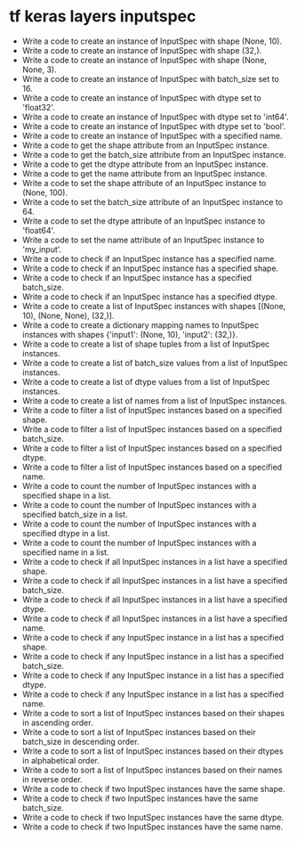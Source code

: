 # tf keras layers inputspec

- Write a code to create an instance of InputSpec with shape (None, 10).
- Write a code to create an instance of InputSpec with shape (32,).
- Write a code to create an instance of InputSpec with shape (None, None, 3).
- Write a code to create an instance of InputSpec with batch_size set to 16.
- Write a code to create an instance of InputSpec with dtype set to 'float32'.
- Write a code to create an instance of InputSpec with dtype set to 'int64'.
- Write a code to create an instance of InputSpec with dtype set to 'bool'.
- Write a code to create an instance of InputSpec with a specified name.
- Write a code to get the shape attribute from an InputSpec instance.
- Write a code to get the batch_size attribute from an InputSpec instance.
- Write a code to get the dtype attribute from an InputSpec instance.
- Write a code to get the name attribute from an InputSpec instance.
- Write a code to set the shape attribute of an InputSpec instance to (None, 100).
- Write a code to set the batch_size attribute of an InputSpec instance to 64.
- Write a code to set the dtype attribute of an InputSpec instance to 'float64'.
- Write a code to set the name attribute of an InputSpec instance to 'my_input'.
- Write a code to check if an InputSpec instance has a specified name.
- Write a code to check if an InputSpec instance has a specified shape.
- Write a code to check if an InputSpec instance has a specified batch_size.
- Write a code to check if an InputSpec instance has a specified dtype.
- Write a code to create a list of InputSpec instances with shapes [(None, 10), (None, None), (32,)].
- Write a code to create a dictionary mapping names to InputSpec instances with shapes {'input1': (None, 10), 'input2': (32,)}.
- Write a code to create a list of shape tuples from a list of InputSpec instances.
- Write a code to create a list of batch_size values from a list of InputSpec instances.
- Write a code to create a list of dtype values from a list of InputSpec instances.
- Write a code to create a list of names from a list of InputSpec instances.
- Write a code to filter a list of InputSpec instances based on a specified shape.
- Write a code to filter a list of InputSpec instances based on a specified batch_size.
- Write a code to filter a list of InputSpec instances based on a specified dtype.
- Write a code to filter a list of InputSpec instances based on a specified name.
- Write a code to count the number of InputSpec instances with a specified shape in a list.
- Write a code to count the number of InputSpec instances with a specified batch_size in a list.
- Write a code to count the number of InputSpec instances with a specified dtype in a list.
- Write a code to count the number of InputSpec instances with a specified name in a list.
- Write a code to check if all InputSpec instances in a list have a specified shape.
- Write a code to check if all InputSpec instances in a list have a specified batch_size.
- Write a code to check if all InputSpec instances in a list have a specified dtype.
- Write a code to check if all InputSpec instances in a list have a specified name.
- Write a code to check if any InputSpec instance in a list has a specified shape.
- Write a code to check if any InputSpec instance in a list has a specified batch_size.
- Write a code to check if any InputSpec instance in a list has a specified dtype.
- Write a code to check if any InputSpec instance in a list has a specified name.
- Write a code to sort a list of InputSpec instances based on their shapes in ascending order.
- Write a code to sort a list of InputSpec instances based on their batch_size in descending order.
- Write a code to sort a list of InputSpec instances based on their dtypes in alphabetical order.
- Write a code to sort a list of InputSpec instances based on their names in reverse order.
- Write a code to check if two InputSpec instances have the same shape.
- Write a code to check if two InputSpec instances have the same batch_size.
- Write a code to check if two InputSpec instances have the same dtype.
- Write a code to check if two InputSpec instances have the same name.